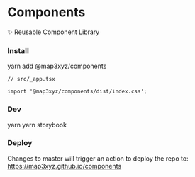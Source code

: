 # Components

✨ Reusable Component Library

### Install
yarn add @map3xyz/components

```
// src/_app.tsx

import '@map3xyz/components/dist/index.css';
```

### Dev
yarn
yarn storybook

### Deploy
Changes to master will trigger an action to deploy the repo to: https://map3xyz.github.io/components